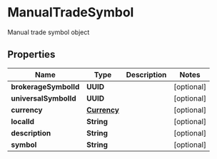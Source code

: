 

# ManualTradeSymbol

Manual trade symbol object

## Properties

| Name | Type | Description | Notes |
|------------ | ------------- | ------------- | -------------|
|**brokerageSymbolId** | **UUID** |  |  [optional] |
|**universalSymbolId** | **UUID** |  |  [optional] |
|**currency** | [**Currency**](Currency.md) |  |  [optional] |
|**localId** | **String** |  |  [optional] |
|**description** | **String** |  |  [optional] |
|**symbol** | **String** |  |  [optional] |



